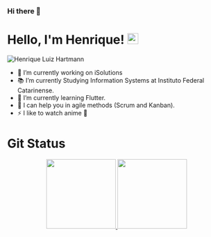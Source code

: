 ### Hi there 👋

<!--
**HenriqueHartmann/HenriqueHartmann** is a ✨ _special_ ✨ repository because its `README.md` (this file) appears on your GitHub profile.

Here are some ideas to get you started:

- 🔭 I’m currently working on ...
- 🌱 I’m currently learning ...
- 👯 I’m looking to collaborate on ...
- 🤔 I’m looking for help with ...
- 💬 Ask me about ...
- 📫 How to reach me: ...
- 😄 Pronouns: ...
- ⚡ Fun fact: ...
-->

<h1 align = "justify"> Hello, I'm Henrique! <img src="https://media.giphy.com/media/hvRJCLFzcasrR4ia7z/giphy.gif" width="25px"></h1>

<p align="left"><img src="https://komarev.com/ghpvc/?username=HenriqueHartmann" alt="Henrique Luiz Hartmann" /></p>

- 🔭 I’m currently working on iSolutions
- 📚 I’m currently Studying Information Systems at Instituto Federal Catarinense.
- 🌱 I’m currently learning Flutter.
- 💬 I can help you in agile methods (Scrum and Kanban).
- ⚡ I like to watch anime :dolls:

# Git Status
<p align='center'>
   <a href="https://github.com/HenriqueHartmann">
  <img height="160em" src="https://github-readme-stats.vercel.app/api?username=HenriqueHartmann&show_icons=true&count_private=true&theme=dark&show_icons=true&include_all_commits=true" />
  <img height="160em" src="https://github-readme-stats.vercel.app/api/top-langs/?username=HenriqueHartmann&hide=TeX&theme=dark&layout=compact" />
</div>
   
<!--
<div style="display: inline_block"><br>
   
  <img align="center" alt="HLH-Python" height="30" width="40" src="https://raw.githubusercontent.com/devicons/devicon/master/icons/python/python-original.svg">
  <img align="center" alt="HLH-HTML" height="30" width="40" src="https://raw.githubusercontent.com/devicons/devicon/master/icons/html5/html5-original.svg">
  <img align="center" alt="HLH-CSS" height="30" width="40" src="https://raw.githubusercontent.com/devicons/devicon/master/icons/css3/css3-original.svg">
  <img align="center" alt="HLH-MySql" height="30" width="40" src="https://cdn.jsdelivr.net/gh/devicons/devicon/icons/mysql/mysql-original.svg">
  <img align="center" alt="HLH-Git" height="30" width="40" src="https://cdn.jsdelivr.net/gh/devicons/devicon/icons/git/git-original.svg">
  <img align="center" alt="HLH-GitHub" height="30" width="40" src="https://cdn.jsdelivr.net/gh/devicons/devicon/icons/github/github-original.svg">
  <img align="center" alt="HLH-VsCode" height="30" width="40" src="https://cdn.jsdelivr.net/gh/devicons/devicon/icons/vscode/vscode-original.svg">
</div>
-->
##

<!--
<a href="https://br.linkedin.com/in/henrique-luiz-hartmann-786266185" target="_blank"><img src="https://img.shields.io/badge/-Linkedin-blue?style=flat-square&logo=Linkedin&logoColor=white&link" target="_blank"></a> 

 ![Snake animation](https://github.com/rafaballerini/rafaballerini/blob/output/github-contribution-grid-snake.svg) -->
